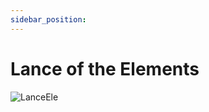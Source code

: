 ```yaml
---
sidebar_position: 
---
```


# Lance of the Elements

![LanceEle](https://vwiki.valorserver.com/api/item/picture/lance%20of%20the%20elements)
